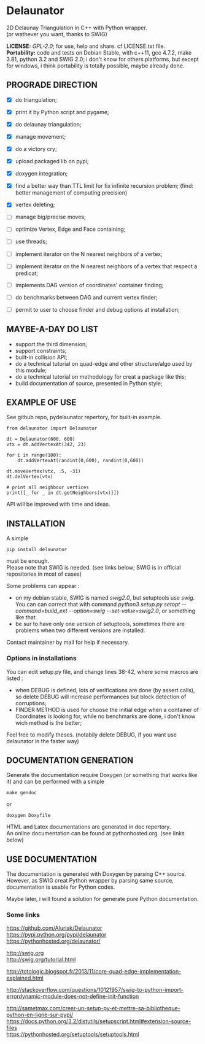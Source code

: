 # Delaunator
2D Delaunay Triangulation in C++ with Python wrapper.  
(or wathever you want, thanks to SWIG)   
  
__LICENSE:__ _GPL-2.0_; for use, help and share. cf LICENSE.txt file.  
__Portability:__ code and tests on Debian Stable, with c++11, gcc 4.7.2, make 3.81, python 3.2 and SWIG 2.0; i don't know for others platforms, but except for windows, i think portability is totally possible, maybe already done. 


  

## PROGRADE DIRECTION
- [x] do triangulation; 
- [x] print it by Python script and pygame; 
- [x] do delaunay triangulation; 
- [x] manage movement;  
- [x] do a victory cry;  
- [x] upload packaged lib on pypi;  
- [x] doxygen integration;
- [x] find a better way than TTL limit for fix infinite recursion problem;  (find: better management of computing precision)  
- [x] vertex deleting;  
- [ ] manage big/precise moves;  
- [ ] optimize Vertex, Edge and Face containing;
- [ ] use threads;  
- [ ] implement iterator on the N nearest neighbors of a vertex;  
- [ ] implement iterator on the N nearest neighbors of a vertex that respect a predicat;  
- [ ] implements DAG version of coordinates' container finding;  
- [ ] do benchmarks between DAG and current vertex finder;  
- [ ] permit to user to choose finder and debug options at installation;  


## MAYBE-A-DAY DO LIST
- support the third dimension;  
- support constraints;
- built-in collision API;
- do a technical tutorial on quad-edge and other structure/algo used by this module;  
- do a technical tutorial on methodology for creat a package like this;  
- build documentation of source, presented in Python style;  




## EXAMPLE OF USE
See github repo, pydelaunator repertory, for built-in example.

    from delaunator import Delaunator

    dt = Delaunator(600, 600)
    vtx = dt.addVertexAt(342, 23)

    for i in range(100):
        dt.addVertexAt(randint(0,600), randint(0,600))

    dt.moveVertex(vtx, .5, -31)
    dt.delVertex(vtx)
    
    # print all neighbour vertices
    print([_ for _ in dt.getNeighbors(vtx)]])

API will be improved with time and ideas.





## INSTALLATION
A simple
    
    pip install delaunator  

must be enough.  
Please note that SWIG is needed. (see links below; SWIG is in official repositories in most of cases)  

Some problems can appear : 
- on my debian stable, SWIG is named *swig2.0*, but setuptools use *swig*. You can can correct that with command *python3 setup.py setopt --command=build_ext --option=swig --set-value=swig2.0*, or something like that.  
- be sur to have only one version of setuptools, sometimes there are problems when two different versions are installed.  

Contact maintainer by mail for help if necessary.

### Options in installations
You can edit setup.py file, and change lines 38-42, where some macros are listed :
- when DEBUG is defined, lots of verifications are done (by assert calls), so delete DEBUG will increase performances but block detection of corruptions;
- FINDER METHOD is used for choose the initial edge when a container of Coordinates is looking for, while no benchmarks are done, i don't know wich method is the better;

Feel free to modify theses. (notabily delete DEBUG, if you want use delaunator in the faster way)  




## DOCUMENTATION GENERATION
Generate the documentation require Doxygen (or something that works like it) and can be performed with a simple

    make gendoc

or 

    doxygen Doxyfile

HTML and Latex documentations are generated in doc repertory.  
An online documentation can be found at pythonhosted.org. (see links below)  



## USE DOCUMENTATION
The documentation is generated with Doxygen by parsing C++ source. 
However, as SWIG creat Python wrapper by parsing same source, documentation is usable for Python codes.  

Maybe later, i will found a solution for generate pure Python documentation.  



### Some links
https://github.com/Aluriak/Delaunator
https://pypi.python.org/pypi/delaunator
https://pythonhosted.org/delaunator/

http://swig.org    
http://swig.org/tutorial.html  

http://totologic.blogspot.fr/2013/11/core-quad-edge-implementation-explained.html

http://stackoverflow.com/questions/10121957/swig-to-python-import-errordynamic-module-does-not-define-init-function  

http://sametmax.com/creer-un-setup-py-et-mettre-sa-bibliotheque-python-en-ligne-sur-pypi/  
https://docs.python.org/3.2/distutils/setupscript.html#extension-source-files  
https://pythonhosted.org/setuptools/setuptools.html  

